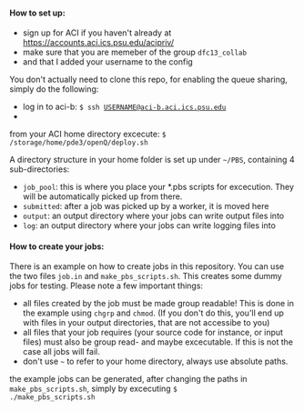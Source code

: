 #### How to set up:

* sign up for ACI if you haven't already at https://accounts.aci.ics.psu.edu/acipriv/
* make sure that you are memeber of the group <code>dfc13_collab</code>
* and that I added your username to the config

You don't actually need to clone this repo, for enabling the queue sharing, simply do the following:

* log in to aci-b:
<code>$ ssh USERNAME@aci-b.aci.ics.psu.edu</code>
* 
from your ACI home directory excecute:
<code>$ /storage/home/pde3/openQ/deploy.sh</code>

A directory structure in your home folder is set up under <code>~/PBS</code>, containing 4 sub-directories:

* <code>job_pool</code>: this is where you place your *.pbs scripts for excecution. They will be automatically picked up from there.
* <code>submitted</code>: after a job was picked up by a worker, it is moved here
* <code>output</code>: an output directory where your jobs can write output files into
* <code>log</code>: an output directory where your jobs can write logging files into

#### How to create your jobs:

There is an example on how to create jobs in this repository. You can use the two files <code>job.in</code> and <code>make_pbs_scripts.sh</code>. This creates some dummy jobs for testing. Please note a few important things:
* all files created by the job must be made group readable! This is done in the example using <code>chgrp</code> and <code>chmod</code>. (If you don't do this, you'll end up with files in your output directories, that are not accessibe to you)
* all files that your job requires (your source code for instance, or input files) must also be group read- and maybe excecutable. If this is not the case all jobs will fail.
* don't use <code>~</code> to refer to your home directory, always use absolute paths.

the example jobs can be generated, after changing the paths in <code>make_pbs_scripts.sh</code>, simply by excecuting <code>$ ./make_pbs_scripts.sh</code>
